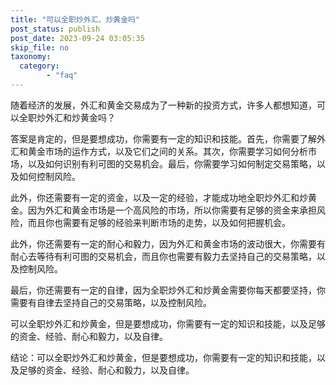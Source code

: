 ```yaml
---
title: "可以全职炒外汇、炒黄金吗"
post_status: publish
post_date: 2023-09-24 03:05:35
skip_file: no
taxonomy:
  category:
        - "faq"
---
```


随着经济的发展，外汇和黄金交易成为了一种新的投资方式，许多人都想知道，可以全职炒外汇和炒黄金吗？

答案是肯定的，但是要想成功，你需要有一定的知识和技能。首先，你需要了解外汇和黄金市场的运作方式，以及它们之间的关系。其次，你需要学习如何分析市场，以及如何识别有利可图的交易机会。最后，你需要学习如何制定交易策略，以及如何控制风险。

此外，你还需要有一定的资金，以及一定的经验，才能成功地全职炒外汇和炒黄金。因为外汇和黄金市场是一个高风险的市场，所以你需要有足够的资金来承担风险，而且你也需要有足够的经验来判断市场的走势，以及如何把握机会。

此外，你还需要有一定的耐心和毅力，因为外汇和黄金市场的波动很大，你需要有耐心去等待有利可图的交易机会，而且你也需要有毅力去坚持自己的交易策略，以及控制风险。

最后，你还需要有一定的自律，因为全职炒外汇和炒黄金需要你每天都要坚持，你需要有自律去坚持自己的交易策略，以及控制风险。

可以全职炒外汇和炒黄金，但是要想成功，你需要有一定的知识和技能，以及足够的资金、经验、耐心和毅力，以及自律。

结论：可以全职炒外汇和炒黄金，但是要想成功，你需要有一定的知识和技能，以及足够的资金、经验、耐心和毅力，以及自律。
